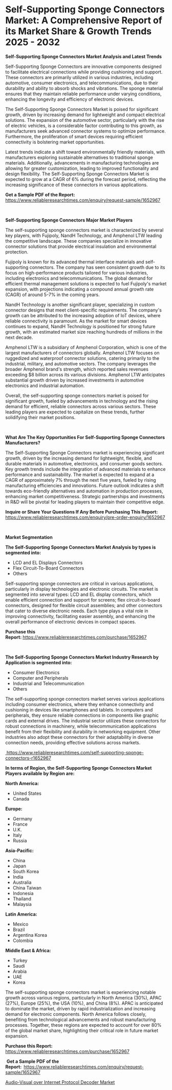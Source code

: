 <p><h1>Self-Supporting Sponge Connectors Market: A Comprehensive Report of its Market Share & Growth Trends 2025 - 2032</h1></p><p><strong>Self-Supporting Sponge Connectors Market Analysis and Latest Trends</strong></p>
<p><p>Self-Supporting Sponge Connectors are innovative components designed to facilitate electrical connections while providing cushioning and support. These connectors are primarily utilized in various industries, including automotive, consumer electronics, and telecommunications, due to their durability and ability to absorb shocks and vibrations. The sponge material ensures that they maintain reliable performance under varying conditions, enhancing the longevity and efficiency of electronic devices.</p><p>The Self-Supporting Sponge Connectors Market is poised for significant growth, driven by increasing demand for lightweight and compact electrical solutions. The expansion of the automotive sector, particularly with the rise of electric vehicles, is a considerable factor contributing to this growth, as manufacturers seek advanced connector systems to optimize performance. Furthermore, the proliferation of smart devices requiring efficient connectivity is bolstering market opportunities.</p><p>Latest trends indicate a shift toward environmentally friendly materials, with manufacturers exploring sustainable alternatives to traditional sponge materials. Additionally, advancements in manufacturing technologies are allowing for greater customization, leading to improved functionality and design flexibility. The Self-Supporting Sponge Connectors Market is expected to grow at a CAGR of 6% during the forecast period, reflecting the increasing significance of these connectors in various applications.</p></p>
<p><strong>Get a Sample PDF of the Report:&nbsp;</strong> <a href="https://www.reliableresearchtimes.com/enquiry/request-sample/1652967?utm_campaign=2271&utm_medium=2&utm_source=Github&utm_content=ia&utm_term=12022025&utm_id=self-supporting-sponge-connectors">https://www.reliableresearchtimes.com/enquiry/request-sample/1652967</a></p>
<p>&nbsp;</p>
<p><strong>Self-Supporting Sponge Connectors Major Market Players</strong></p>
<p><p>The self-supporting sponge connectors market is characterized by several key players, with Fujipoly, NandH Technology, and Amphenol LTW leading the competitive landscape. These companies specialize in innovative connector solutions that provide electrical insulation and environmental protection.</p><p>Fujipoly is known for its advanced thermal interface materials and self-supporting connectors. The company has seen consistent growth due to its focus on high-performance products tailored for various industries, including electronics and telecommunications. The global demand for efficient thermal management solutions is expected to fuel Fujipoly's market expansion, with projections indicating a compound annual growth rate (CAGR) of around 5-7% in the coming years.</p><p>NandH Technology is another significant player, specializing in custom connector designs that meet client-specific requirements. The company's growth can be attributed to the increasing adoption of IoT devices, where reliable connectivity is paramount. As the market for smart devices continues to expand, NandH Technology is positioned for strong future growth, with an estimated market size reaching hundreds of millions in the next decade.</p><p>Amphenol LTW is a subsidiary of Amphenol Corporation, which is one of the largest manufacturers of connectors globally. Amphenol LTW focuses on ruggedized and waterproof connector solutions, catering primarily to the industrial, military, and automotive sectors. The company leverages the broader Amphenol brand's strength, which reported sales revenues exceeding $8 billion across its various divisions. Amphenol LTW anticipates substantial growth driven by increased investments in automotive electronics and industrial automation.</p><p>Overall, the self-supporting sponge connectors market is poised for significant growth, fueled by advancements in technology and the rising demand for efficient, reliable connectors across various sectors. These leading players are expected to capitalize on these trends, further solidifying their market positions.</p></p>
<p>&nbsp;</p>
<p><strong>What Are The Key Opportunities For Self-Supporting Sponge Connectors Manufacturers?</strong></p>
<p><p>The Self-Supporting Sponge Connectors market is experiencing significant growth, driven by the increasing demand for lightweight, flexible, and durable materials in automotive, electronics, and consumer goods sectors. Key growth trends include the integration of advanced materials to enhance performance and sustainability. The market is expected to expand at a CAGR of approximately 7% through the next five years, fueled by rising manufacturing efficiencies and innovations. Future outlook indicates a shift towards eco-friendly alternatives and automation in production processes, enhancing market competitiveness. Strategic partnerships and investments in R&D will be pivotal for leading players to maintain their competitive edge.</p></p>
<p><strong>Inquire or Share Your Questions If Any Before Purchasing This Report:</strong> <a href="https://www.reliableresearchtimes.com/enquiry/pre-order-enquiry/1652967?utm_campaign=2271&utm_medium=2&utm_source=Github&utm_content=ia&utm_term=12022025&utm_id=self-supporting-sponge-connectors">https://www.reliableresearchtimes.com/enquiry/pre-order-enquiry/1652967</a></p>
<p>&nbsp;</p>
<p><strong>Market Segmentation</strong></p>
<p><strong>The Self-Supporting Sponge Connectors Market Analysis by types is segmented into:</strong></p>
<p><ul><li>LCD and EL Displays Connectors</li><li>Flex Circuit-To-Board Connectors</li><li>Others</li></ul></p>
<p><p>Self-supporting sponge connectors are critical in various applications, particularly in display technologies and electronic circuits. The market is segmented into several types: LCD and EL display connectors, which enable efficient connection and support for screens; flex circuit-to-board connectors, designed for flexible circuit assemblies; and other connectors that cater to diverse electronic needs. Each type plays a vital role in improving connectivity, facilitating easier assembly, and enhancing the overall performance of electronic devices in compact spaces.</p></p>
<p><strong>Purchase this Report:&nbsp;</strong><a href="https://www.reliableresearchtimes.com/purchase/1652967?utm_campaign=2271&utm_medium=2&utm_source=Github&utm_content=ia&utm_term=12022025&utm_id=self-supporting-sponge-connectors">https://www.reliableresearchtimes.com/purchase/1652967</a></p>
<p>&nbsp;</p>
<p><strong>The Self-Supporting Sponge Connectors Market Industry Research by Application is segmented into:</strong></p>
<p><ul><li>Consumer Electronics</li><li>Computer and Peripherals</li><li>Industrial and Telecommunication</li><li>Others</li></ul></p>
<p><p>The self-supporting sponge connectors market serves various applications including consumer electronics, where they enhance connectivity and cushioning in devices like smartphones and tablets. In computers and peripherals, they ensure reliable connections in components like graphic cards and external drives. The industrial sector utilizes these connectors for robust connections in machinery, while telecommunication applications benefit from their flexibility and durability in networking equipment. Other industries also adopt these connectors for their adaptability in diverse connection needs, providing effective solutions across markets.</p></p>
<p><a href="https://www.reliableresearchtimes.com/self-supporting-sponge-connectors-r1652967?utm_campaign=2271&utm_medium=2&utm_source=Github&utm_content=ia&utm_term=12022025&utm_id=self-supporting-sponge-connectors">&nbsp;https://www.reliableresearchtimes.com/self-supporting-sponge-connectors-r1652967</a></p>
<p><strong>In terms of Region, the Self-Supporting Sponge Connectors Market Players available by Region are:</strong></p>
<p>
    <p> <strong> North America: </strong>
        <ul>
            <li>United States</li>
            <li>Canada</li>
        </ul>
        </p> 
    <p> <strong> Europe: </strong>
        <ul>
            <li>Germany</li>
            <li>France</li>
            <li>U.K.</li>
            <li>Italy</li>
            <li>Russia</li>
        </ul>
        </p> 
    <p> <strong> Asia-Pacific: </strong>
        <ul>
            <li>China</li>
            <li>Japan</li>
            <li>South Korea</li>
            <li>India</li>
            <li>Australia</li>
            <li>China Taiwan</li>
            <li>Indonesia</li>
            <li>Thailand</li>
            <li>Malaysia</li>
        </ul>
        </p> 
    <p> <strong> Latin America: </strong>
        <ul>
            <li>Mexico</li>
            <li>Brazil</li>
            <li>Argentina Korea</li>
            <li>Colombia</li>
        </ul>
        </p> 
    <p> <strong> Middle East & Africa: </strong>
        <ul>
            <li>Turkey</li>
            <li>Saudi</li>
            <li>Arabia</li>
            <li>UAE</li>
            <li>Korea</li>
        </ul>
    </p>
    </p>
<p><p>The self-supporting sponge connectors market is experiencing notable growth across various regions, particularly in North America (30%), APAC (27%), Europe (25%), the USA (10%), and China (8%). APAC is anticipated to dominate the market, driven by rapid industrialization and increasing demand for electronic components. North America follows closely, benefiting from technological advancements and robust manufacturing processes. Together, these regions are expected to account for over 80% of the global market share, highlighting their critical role in future market expansion.</p></p>
<p><strong>Purchase this Report: </strong><a href="https://www.reliableresearchtimes.com/purchase/1652967?utm_campaign=2271&utm_medium=2&utm_source=Github&utm_content=ia&utm_term=12022025&utm_id=self-supporting-sponge-connectors">https://www.reliableresearchtimes.com/purchase/1652967</a></p>
<p>&nbsp;<strong>Get a Sample PDF of the Report:&nbsp;&nbsp;</strong><a href="https://www.reliableresearchtimes.com/enquiry/request-sample/1652967?utm_campaign=2271&utm_medium=2&utm_source=Github&utm_content=ia&utm_term=12022025&utm_id=self-supporting-sponge-connectors">https://www.reliableresearchtimes.com/enquiry/request-sample/1652967</a></p>
<p><strong></strong></p>
<p><p><a href="https://github.com/antonioc6hal/Market-Research-Report-List-1/blob/main/audio-visual-over-internet-protocol-decoder-market.md?utm_campaign=2271&utm_medium=2&utm_source=Github&utm_content=ia&utm_term=12022025&utm_id=self-supporting-sponge-connectors">Audio-Visual over Internet Protocol Decoder Market</a></p></p>